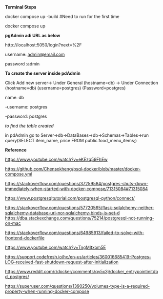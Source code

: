 **Terminal Steps**

docker compose up -build 
#Need to run for the first time

docker compose up


**pgAdmin adi URL as below**

http://localhost:5050/login?next=%2F

username: admin@email.com

password :admin



**To create the server inside pdAdmin**

Click Add new server-> Under General (hostname=db) -> Under Connection (hostname=db) (username=postgres) (Password=postgres)

name: db

-username: postgres

-password: postgres



*to find the table created*

in pdAdmin go to Server->db->DataBases->db->Schemas->Tables->run query(SELECT item_name, price
	FROM public.food_menu_items;)




**Reference**

https://www.youtube.com/watch?v=eKEzq59FhEw

https://github.com/Chensokheng/psql-docker/blob/master/docker-compose.yml

https://stackoverflow.com/questions/37259584/postgres-shuts-down-immediately-when-started-with-docker-compose/71315084#71315084

https://www.postgresqltutorial.com/postgresql-python/connect/


https://stackoverflow.com/questions/57720565/flask-sqlalchemy-neither-sqlalchemy-database-uri-nor-sqlalchemy-binds-is-set-d
https://dba.stackexchange.com/questions/75214/postgresql-not-running-on-mac

https://stackoverflow.com/questions/64985913/failed-to-solve-with-frontend-dockerfile


https://www.youtube.com/watch?v=TngMltxom5E


https://support.codefresh.io/hc/en-us/articles/360016685419-Postgres-LOG-received-fast-shutdown-request-after-initialization


https://www.reddit.com/r/docker/comments/qy5x3j/docker_entrypointinitdbd_postgres/


https://superuser.com/questions/1390250/volumes-type-is-a-required-property-when-running-docker-compose
